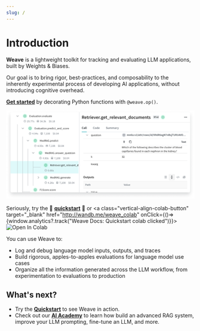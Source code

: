 ```yaml
---
slug: /
---
```


# Introduction

**Weave** is a lightweight toolkit for tracking and evaluating LLM applications, built by Weights & Biases.

Our goal is to bring rigor, best-practices, and composability to the inherently experimental process of developing AI applications, without introducing cognitive overhead.

**[Get started](/quickstart)** by decorating Python functions with `@weave.op()`.

![Weave Hero](../static/img/weave-hero.png)

Seriously, try the 🍪 **[quickstart](/quickstart)** 🍪 or <a class="vertical-align-colab-button" target="\_blank" href="http://wandb.me/weave_colab" onClick={()=>{window.analytics?.track("Weave Docs: Quickstart colab clicked")}}><img src="https://colab.research.google.com/assets/colab-badge.svg" alt="Open In Colab"/></a>

You can use Weave to:

- Log and debug language model inputs, outputs, and traces
- Build rigorous, apples-to-apples evaluations for language model use cases
- Organize all the information generated across the LLM workflow, from experimentation to evaluations to production

## What's next?

- Try the **[Quickstart](/quickstart)** to see Weave in action.
- Check out our **[AI Academy](https://www.wandb.courses/pages/w-b-courses)** to learn how build an advanced RAG system, improve your LLM prompting, fine-tune an LLM, and more.
